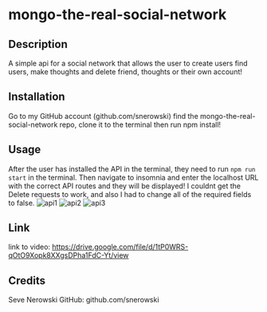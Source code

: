 # mongo-the-real-social-network

## Description
A simple api for a social network that allows the user to create users find users, make thoughts and delete friend, thoughts or their own account!

## Installation
Go to my GitHub account (github.com/snerowski) find the mongo-the-real-social-network repo, clone it to the terminal then run npm install!

## Usage 
After the user has installed the API in the terminal, they need to run `npm run start` in the terminal. Then navigate to insomnia and enter the localhost URL with the correct API routes and they will be displayed! I couldnt get the Delete requests to work, and also I had to change all of the required fields to false.
![api1](https://user-images.githubusercontent.com/118015679/223958175-4da04a7f-c57b-49ad-82d4-77907e3c2882.png)
![api2](https://user-images.githubusercontent.com/118015679/223958196-3528f73b-1a7f-403a-846e-fc93789d7678.png)
![api3](https://user-images.githubusercontent.com/118015679/223958217-51fca0d2-9b6d-4860-9b03-d44ea622144e.png)

## Link 
link to video: https://drive.google.com/file/d/1tP0WRS-qOtO9Xopk8XXgsDPha1FdC-Yt/view

## Credits
Seve Nerowski 
GitHub: github.com/snerowski
